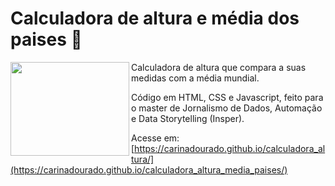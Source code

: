 # Calculadora de altura e média dos paises 📏

<div>
   <img align="left" width="190" height="150" src='images/kisspng-tape-measures-measurement-health-learning-weight-l-measuring-tape-5b474e53120e09.905418391531399763074.png'>
   Calculadora de altura que compara a suas medidas com a média mundial.
   
   Código em HTML, CSS e Javascript, feito para o master de Jornalismo de Dados, Automação e Data Storytelling (Insper).
   
   Acesse em: [https://carinadourado.github.io/calculadora_altura/](https://carinadourado.github.io/calculadora_altura_media_paises/)

</div>

